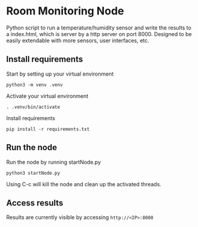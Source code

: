 # Room Monitoring Node

Python script to run a temperature/humidity sensor and write the results to a index.html, which is server by a http server on port 8000. Designed to be easily extendable with more sensors, user interfaces, etc.

## Install requirements

Start by setting up your virtual environment

```python3 -m venv .venv```

Activate your virtual environment

```. .venv/bin/activate```

Install requirements

```pip install -r requirements.txt```

## Run the node

Run the node by running startNode.py

```python3 startNode.py```

Using C-c will kill the node and clean up the activated threads.

## Access results

Results are currently visible by accessing `http://<IP>:8000`